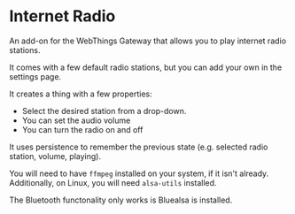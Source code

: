 # Internet Radio

An add-on for the WebThings Gateway that allows you to play internet radio stations.

It comes with a few default radio stations, but you can add your own in the settings page.

It creates a thing with a few properties:
- Select the desired station from a drop-down.
- You can set the audio volume
- You can turn the radio on and off

It uses persistence to remember the previous state (e.g. selected radio station, volume, playing).

You will need to have `ffmpeg` installed on your system, if it isn't already.
Additionally, on Linux, you will need `alsa-utils` installed.

The Bluetooth functonality only works is Bluealsa is installed.
